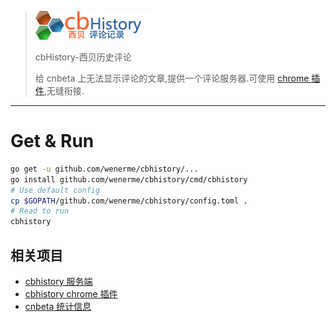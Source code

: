 > ![cbHistory-西贝历史评论插件](https://raw.githubusercontent.com/wenerme/cbhistory-extension/master/images/title.png)
>
> cbHistory-西贝历史评论
>
> 给 cnbeta 上无法显示评论的文章,提供一个评论服务器.可使用 [chrome 插件][cbhistory-extension],无缝衔接.

---

# Get & Run

```bash
go get -u github.com/wenerme/cbhistory/...
go install github.com/wenerme/cbhistory/cmd/cbhistory
# Use default config
cp $GOPATH/github.com/wenerme/cbhistory/config.toml .
# Read to run
cbhistory
```

相关项目
--------
* [cbhistory 服务端][cbhistory-server]
* [cbhistory chrome 插件][cbhistory-extension]
* [cnbeta 统计信息](http://wenerme.github.io/cbhistory/)

 [cbhistory-server]:https://github.com/wenerme/cbhistory
 [cbhistory-extension]:https://github.com/wenerme/cbhistory-extension
 [db.properties]:https://github.com/wenerme/cbhistory/blob/master/core/src/main/resources/db.properties
 [default.properties]:https://github.com/wenerme/cbhistory/blob/master/core/src/main/resources/default.properties
 [pom.xml]:https://github.com/wenerme/cbhistory/blob/master/pom.xml
 
